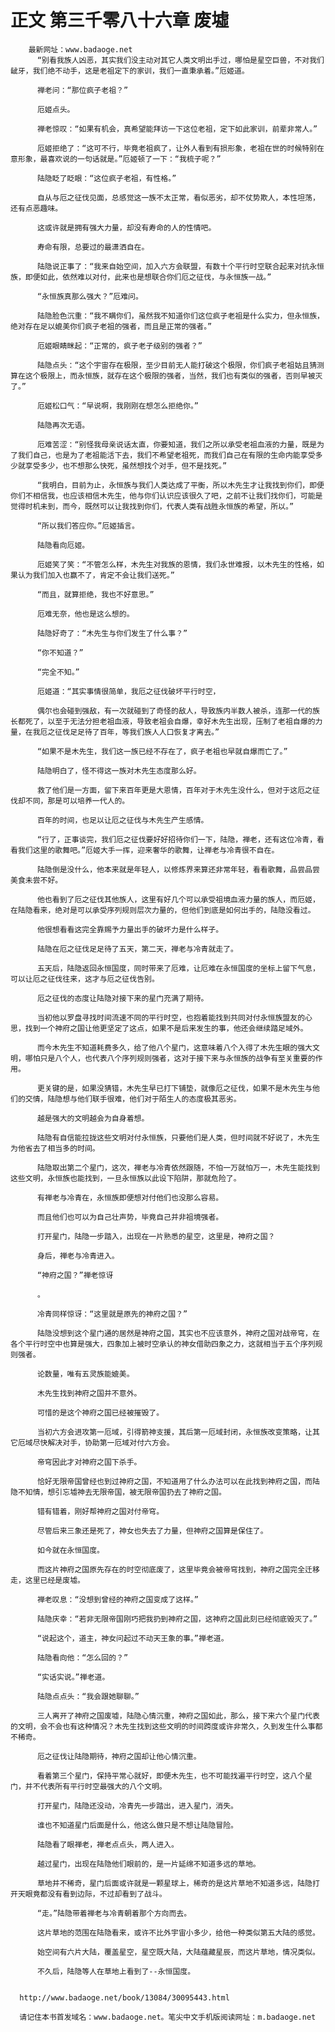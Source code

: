 # 正文 第三千零八十六章 废墟
        最新网址：www.badaoge.net
          “别看我族人凶恶，其实我们没主动对其它人类文明出手过，哪怕是星空巨兽，不对我们龇牙，我们绝不动手，这是老祖定下的家训，我们一直秉承着。”厄姬道。
      
          禅老问：“那位疯子老祖？”
      
          厄姬点头。
      
          禅老惊叹：“如果有机会，真希望能拜访一下这位老祖，定下如此家训，前辈非常人。”
      
          厄姬拒绝了：“这可不行，毕竟老祖疯了，让外人看到有损形象，老祖在世的时候特别在意形象，最喜欢说的一句话就是。”厄姬顿了一下：“我梳子呢？”
      
          陆隐眨了眨眼：“这位疯子老祖，有性格。”
      
          自从与厄之征伐见面，总感觉这一族不太正常，看似恶劣，却不仗势欺人，本性坦荡，还有点恶趣味。
      
          这或许就是拥有强大力量，却没有寿命的人的性情吧。
      
          寿命有限，总要过的最潇洒自在。
      
          陆隐说正事了：“我来自始空间，加入六方会联盟，有数十个平行时空联合起来对抗永恒族，即便如此，依然难以对付，此来也是想联合你们厄之征伐，与永恒族一战。”
      
          “永恒族真那么强大？”厄难问。
      
          陆隐脸色沉重：“我不瞒你们，虽然我不知道你们这位疯子老祖是什么实力，但永恒族，绝对存在足以媲美你们疯子老祖的强者，而且是正常的强者。”
      
          厄姬眼睛眯起：“正常的，疯子老子级别的强者？”
      
          陆隐点头：“这个宇宙存在极限，至少目前无人能打破这个极限，你们疯子老祖姑且猜测算在这个极限上，而永恒族，就存在这个极限的强者，当然，我们也有类似的强者，否则早被灭了。”
      
          厄姬松口气：“早说啊，我刚刚在想怎么拒绝你。”
      
          陆隐再次无语。
      
          厄难苦涩：“别怪我母亲说话太直，你要知道，我们之所以承受老祖血液的力量，既是为了我们自己，也是为了老祖能活下去，我们不希望老祖死，而我们自己在有限的生命内能享受多少就享受多少，也不想那么快死，虽然想找个对手，但不是找死。”
      
          “我明白，目前为止，永恒族与我们人类达成了平衡，所以木先生才让我找到你们，即便你们不相信我，也应该相信木先生，他与你们认识应该很久了吧，之前不让我们找你们，可能是觉得时机未到，而今，既然可以让我找到你们，代表人类有战胜永恒族的希望，所以。”
      
          “所以我们答应你。”厄姬插言。
      
          陆隐看向厄姬。
      
          厄姬笑了笑：“不管怎么样，木先生对我族的恩情，我们永世难报，以木先生的性格，如果认为我们加入也赢不了，肯定不会让我们送死。”
      
          “而且，就算拒绝，我也不好意思。”
      
          厄难无奈，他也是这么想的。
      
          陆隐好奇了：“木先生与你们发生了什么事？”
      
          “你不知道？”
      
          “完全不知。”
      
          厄姬道：“其实事情很简单，我厄之征伐破坏平行时空，
      
          偶尔也会碰到强敌，有一次就碰到了奇怪的敌人，导致族内半数人被杀，连那一代的族长都死了，以至于无法分担老祖血液，导致老祖会自爆，幸好木先生出现，压制了老祖自爆的力量，在我厄之征伐足足待了百年，等我们族人人口恢复才离去。”
      
          “如果不是木先生，我们这一族已经不存在了，疯子老祖也早就自爆而亡了。”
      
          陆隐明白了，怪不得这一族对木先生态度那么好。
      
          救了他们是一方面，留下来百年更是大恩情，百年对于木先生没什么，但对于这厄之征伐却不同，那是可以培养一代人的。
      
          百年的时间，也足以让厄之征伐与木先生产生感情。
      
          “行了，正事谈完，我们厄之征伐要好好招待你们一下，陆隐，禅老，还有这位冷青，看看我们这里的歌舞吧。”厄姬大手一挥，迎来奢华的歌舞，让禅老与冷青很不自在。
      
          陆隐倒是没什么，他本来就是年轻人，以修炼界来算还非常年轻，看看歌舞，品尝品尝美食未尝不好。
      
          他也看到了厄之征伐其他族人，这里有好几个可以承受祖境血液力量的族人，而厄姬，在陆隐看来，绝对是可以承受序列规则层次力量的，但他们到底是如何出手的，陆隐没看过。
      
          他很想看看这完全靠赐予力量出手的破坏力是什么样子。
      
          陆隐在厄之征伐足足待了五天，第二天，禅老与冷青就走了。
      
          五天后，陆隐返回永恒国度，同时带来了厄难，让厄难在永恒国度的坐标上留下气息，可以让厄之征伐往来，这才与厄之征伐告别。
      
          厄之征伐的态度让陆隐对接下来的星门充满了期待。
      
          当初他以罗盘寻找时间流速不同的平行时空，也抱着能找到共同对付永恒族盟友的心思，找到一个神府之国让他更坚定了这点，如果不是后来发生的事，他还会继续踏足域外。
      
          而今木先生不知道耗费多久，给了他八个星门，这意味着八个入得了木先生眼的强大文明，哪怕只是八个人，也代表八个序列规则强者，这对于接下来与永恒族的战争有至关重要的作用。
      
          更关键的是，如果没猜错，木先生早已打下铺垫，就像厄之征伐，如果不是木先生与他们的交情，陆隐想与他们联手很难，他们对于陌生人的态度极其恶劣。
      
          越是强大的文明越会为自身着想。
      
          陆隐有自信能拉拢这些文明对付永恒族，只要他们是人类，但时间就不好说了，木先生为他省去了相当多的时间。
      
          陆隐取出第二个星门，这次，禅老与冷青依然跟随，不怕一万就怕万一，木先生能找到这些文明，永恒族也能找到，一旦永恒族以此设下陷阱，那就危险了。
      
          有禅老与冷青在，永恒族即便想对付他们也没那么容易。
      
          而且他们也可以为自己壮声势，毕竟自己并非祖境强者。
      
          打开星门，陆隐一步踏入，出现在一片熟悉的星空，这里是，神府之国？
      
          身后，禅老与冷青进入。
      
          “神府之国？”禅老惊讶
      
          。
      
          冷青同样惊讶：“这里就是原先的神府之国？”
      
          陆隐没想到这个星门通的居然是神府之国，其实也不应该意外，神府之国对战帝穹，在各个平行时空中也算是强大，四象加上被时空承认的神女借助四象之力，这就相当于五个序列规则强者。
      
          论数量，唯有五灵族能媲美。
      
          木先生找到神府之国并不意外。
      
          可惜的是这个神府之国已经被摧毁了。
      
          当初六方会进攻第一厄域，引得箭神支援，其后第一厄域封闭，永恒族改变策略，让其它厄域尽快解决对手，协助第一厄域对付六方会。
      
          帝穹因此才对神府之国下杀手。
      
          恰好无限帝国曾经也到过神府之国，不知道用了什么办法可以在此找到神府之国，而陆隐不知情，想引忘墟神去无限帝国，被无限帝国扔去了神府之国。
      
          错有错着，刚好帮神府之国对付帝穹。
      
          尽管后来三象还是死了，神女也失去了力量，但神府之国算是保住了。
      
          如今就在永恒国度。
      
          而这片神府之国原先存在的时空彻底废了，这里毕竟会被帝穹找到，神府之国完全迁移走，这里已经是废墟。
      
          禅老叹息：“没想到曾经的神府之国变成了这样。”
      
          陆隐庆幸：“若非无限帝国刚巧把我扔到神府之国，这神府之国此刻已经彻底毁灭了。”
      
          “说起这个，道主，神女问起过不动天王象的事。”禅老道。
      
          陆隐看向他：“怎么回的？”
      
          “实话实说。”禅老道。
      
          陆隐点点头：“我会跟她聊聊。”
      
          三人离开了神府之国废墟，陆隐心情沉重，神府之国如此，那么，接下来六个星门代表的文明，会不会也有这种情况？木先生找到这些文明的时间跨度或许非常久，久到发生什么事都不稀奇。
      
          厄之征伐让陆隐期待，神府之国却让他心情沉重。
      
          看着第三个星门，保持平常心就好，即便木先生，也不可能找遍平行时空，这八个星门，并不代表所有平行时空最强大的八个文明。
      
          打开星门，陆隐还没动，冷青先一步踏出，进入星门，消失。
      
          谁也不知道星门后面是什么，他这么做只是不想让陆隐冒险。
      
          陆隐看了眼禅老，禅老点点头，两人进入。
      
          越过星门，出现在陆隐他们眼前的，是一片延绵不知道多远的草地。
      
          草地并不稀奇，星门后面或许就是一颗星球上，稀奇的是这片草地不知道多远，陆隐打开天眼竟都没有看到边际，不过却看到了战斗。
      
          “走。”陆隐带着禅老与冷青朝着那个方向而去。
      
          这片草地的范围在陆隐看来，或许不比外宇宙小多少，给他一种类似第五大陆的感觉。
      
          始空间有六片大陆，覆盖星空，星空既大陆，大陆蕴藏星辰，而这片草地，情况类似。
      
          不久后，陆隐等人在草地上看到了--永恒国度。
      
      
      http://www.badaoge.net/book/13084/30095443.html
      
      请记住本书首发域名：www.badaoge.net。笔尖中文手机版阅读网址：m.badaoge.net